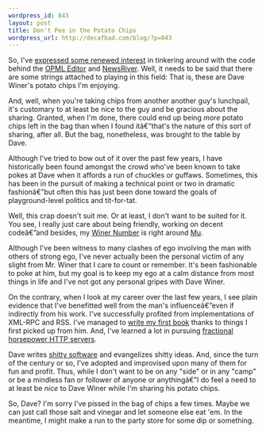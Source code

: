 ```yaml
--- 
wordpress_id: 843
layout: post
title: Don't Pee in the Potato Chips
wordpress_url: http://decafbad.com/blog/?p=843
---
```

So, I've [expressed some renewed interest][interest] in tinkering around with the code behind the [OPML Editor][opml] and [NewsRiver][news].  Well, it needs to be said that there are some strings attached to playing in this field:  That is, these are Dave Winer's potato chips I'm enjoying.  

And, well, when you're taking chips from another another guy's lunchpail, it's customary to at least be nice to the guy and be gracious about the sharing.  Granted, when I'm done, there could end up being *more* potato chips left in the bag than when I found itâ€”that's the nature of this sort of sharing, after all.  But the bag, nonetheless, was brought to the table by Dave.  

Although I've tried to bow out of it over the past few years, I have historically been found amongst the crowd who've been known to take pokes at Dave when it affords a run of chuckles or guffaws.  Sometimes, this has been in the pursuit of making a technical point or two in dramatic fashionâ€”but often this has just been done toward the goals of playground-level politics and tit-for-tat.    

Well, this crap doesn't suit me.  Or at least, I don't want to be suited for it.  You see, I really just care about being friendly, working on decent codeâ€”and besides, my [Winer Number][wn] is right around [Mu][].

Although I've been witness to many clashes of ego involving the man with others of strong ego, I've never actually been the personal victim of any slight from Mr. Winer that I care to count or remember.  It's been fashionable to poke at him, but my goal is to keep my ego at a calm distance from most things in life and I've not got any personal gripes with Dave Winer.

On the contrary, when I look at my career over the last few years, I see plain evidence that I've benefitted well from the man's influenceâ€”even if indirectly from his work.  I've successfully profited from implementations of XML-RPC and RSS.  I've managed to [write my first book][book] thanks to things I first picked up from him.  And, I've learned a lot in pursuing [fractional horsepower HTTP servers][fh].

Dave writes [shitty software][shitty] and evangelizes shitty ideas.  And, since the turn of the century or so, I've adopted and improvised upon many of them for fun and profit.  Thus, while I don't want to be on any "side" or in any "camp" or  be a mindless fan or follower of anyone or anythingâ€”I do feel a need to at least be *nice* to Dave Winer while I'm sharing his potato chips.

So, Dave?  I'm sorry I've pissed in the bag of chips a few times.  Maybe we can just call those salt and vinegar and let someone else eat 'em.  In the meantime, I might make a run to the party store for some dip or something.

<!-- tags: winer opml newsriver  -->

[shitty]: http://davenet.scripting.com/1995/09/03/wemakeshittysoftware
[fh]: http://davenet.scripting.com/1997/09/14/FractionalHorsepowerHTTPSe
[book]: http://www.amazon.com/exec/obidos/ASIN/0764597582/0xdecafbad01-20?creative=327641&camp=14573&link_code=as1
[mu]: http://en.wikipedia.org/wiki/Mu_(negative)
[wn]: http://diveintomark.org/archives/2003/04/21/whats_your_winer_number
[interest]: http://decafbad.com/blog/2006/01/28/ancient-code-drifting-down-the-newsriver
[opml]: http://support.opml.org/
[news]: http://www.newsriver.org/
